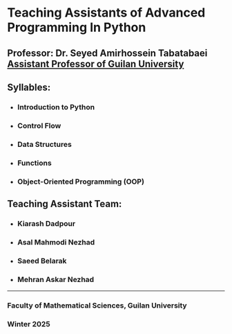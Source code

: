 # Teaching Assistants of Advanced Programming In Python 
## Professor: Dr. Seyed Amirhossein Tabatabaei [Assistant Professor of Guilan University](https://scholar.google.com/citations?hl=en&user=HEBT11YAAAAJ&view_op=list_works&sortby=pubdate)
## Syllables:  
- ###   Introduction to Python
- ###   Control Flow
- ###   Data Structures
- ###   Functions
- ###   Object-Oriented Programming (OOP)

## Teaching Assistant Team: 
- ### Kiarash Dadpour
- ### Asal Mahmodi Nezhad
- ### Saeed Belarak
- ### Mehran Askar Nezhad
---
### Faculty of Mathematical Sciences, Guilan University 
### Winter 2025
